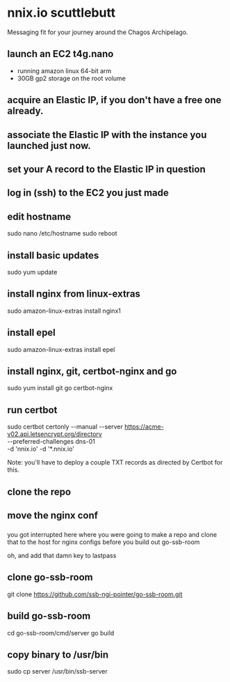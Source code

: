 # nnix.io scuttlebutt

Messaging fit for your journey around the Chagos Archipelago.

## launch an EC2 t4g.nano
- running amazon linux 64-bit arm
- 30GB gp2 storage on the root volume

## acquire an Elastic IP, if you don't have a free one already.

## associate the Elastic IP with the instance you launched just now.

## set your A record to the Elastic IP in question

## log in (ssh) to the EC2 you just made

## edit hostname
sudo nano /etc/hostname
sudo reboot

## install basic updates
sudo yum update

## install nginx from linux-extras
sudo amazon-linux-extras install nginx1

## install epel
sudo amazon-linux-extras install epel

## install nginx, git, certbot-nginx and go
sudo yum install git go certbot-nginx

## run certbot
sudo certbot certonly --manual --server https://acme-v02.api.letsencrypt.org/directory \
  --preferred-challenges dns-01 \
  -d 'nnix.io' -d '*.nnix.io'

Note: you'll have to deploy a couple TXT records as directed by Certbot for this.

## clone the repo

## move the nginx conf

###
you got interrupted here where you were going to make a repo and clone that to the host for nginx configs before you build out go-ssb-room

oh, and add that damn key to lastpass
###



## clone go-ssb-room
git clone https://github.com/ssb-ngi-pointer/go-ssb-room.git

## build go-ssb-room
cd go-ssb-room/cmd/server
go build

## copy binary to /usr/bin
sudo cp server /usr/bin/ssb-server